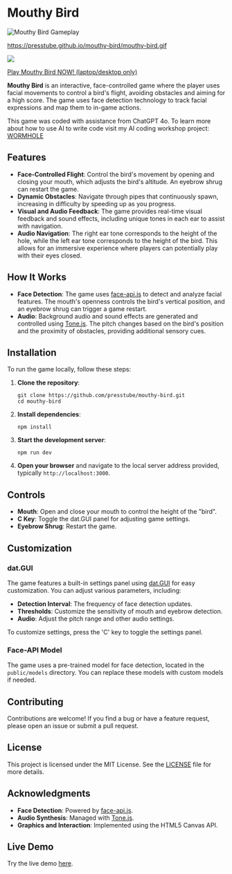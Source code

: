 # Mouthy Bird

![Mouthy Bird Gameplay](https://presstube.github.io/mouthy-bird/mouthy-bird.gif)

https://presstube.github.io/mouthy-bird/mouthy-bird.gif

<img src="https://presstube.github.io/mouthy-bird/mouthy-bird.gif?raw=true">

[Play Mouthy Bird NOW! (laptop/desktop only)](https://presstube.github.io/mouthy-bird/)

**Mouthy Bird** is an interactive, face-controlled game where the player uses facial movements to control a bird's flight, avoiding obstacles and aiming for a high score. The game uses face detection technology to track facial expressions and map them to in-game actions.

This game was coded with assistance from ChatGPT 4o. To learn more about how to use AI to write code visit my AI coding workshop project: [WORMHOLE](https://presstube.com/wormhole)

## Features

- **Face-Controlled Flight**: Control the bird's movement by opening and closing your mouth, which adjusts the bird's altitude. An eyebrow shrug can restart the game.
- **Dynamic Obstacles**: Navigate through pipes that continuously spawn, increasing in difficulty by speeding up as you progress.
- **Visual and Audio Feedback**: The game provides real-time visual feedback and sound effects, including unique tones in each ear to assist with navigation.
- **Audio Navigation**: The right ear tone corresponds to the height of the hole, while the left ear tone corresponds to the height of the bird. This allows for an immersive experience where players can potentially play with their eyes closed.

## How It Works

- **Face Detection**: The game uses [face-api.js](https://github.com/justadudewhohacks/face-api.js) to detect and analyze facial features. The mouth's openness controls the bird's vertical position, and an eyebrow shrug can trigger a game restart.
- **Audio**: Background audio and sound effects are generated and controlled using [Tone.js](https://tonejs.github.io/). The pitch changes based on the bird's position and the proximity of obstacles, providing additional sensory cues.

## Installation

To run the game locally, follow these steps:

1. **Clone the repository**:

   ```
   git clone https://github.com/presstube/mouthy-bird.git
   cd mouthy-bird
   ```

2. **Install dependencies**:

   ```
   npm install
   ```

3. **Start the development server**:

   ```
   npm run dev
   ```

4. **Open your browser** and navigate to the local server address provided, typically `http://localhost:3000`.

## Controls

- **Mouth**: Open and close your mouth to control the height of the "bird".
- **C Key**: Toggle the dat.GUI panel for adjusting game settings.
- **Eyebrow Shrug**: Restart the game.

## Customization

### dat.GUI

The game features a built-in settings panel using [dat.GUI](https://github.com/dataarts/dat.gui) for easy customization. You can adjust various parameters, including:

- **Detection Interval**: The frequency of face detection updates.
- **Thresholds**: Customize the sensitivity of mouth and eyebrow detection.
- **Audio**: Adjust the pitch range and other audio settings.

To customize settings, press the 'C' key to toggle the settings panel.

### Face-API Model

The game uses a pre-trained model for face detection, located in the `public/models` directory. You can replace these models with custom models if needed.

## Contributing

Contributions are welcome! If you find a bug or have a feature request, please open an issue or submit a pull request.

## License

This project is licensed under the MIT License. See the [LICENSE](LICENSE) file for more details.

## Acknowledgments

- **Face Detection**: Powered by [face-api.js](https://github.com/justadudewhohacks/face-api.js).
- **Audio Synthesis**: Managed with [Tone.js](https://tonejs.github.io/).
- **Graphics and Interaction**: Implemented using the HTML5 Canvas API.

## Live Demo

Try the live demo [here](https://presstube.github.io/mouthy-bird/).
